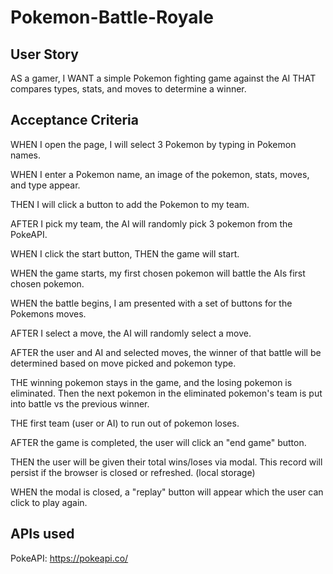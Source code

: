 # Pokemon-Battle-Royale

## User Story

AS a gamer, I WANT a simple Pokemon fighting game against the AI
THAT compares types, stats, and moves to determine a winner.

## Acceptance Criteria

WHEN I open the page, I will select 3 Pokemon by typing in Pokemon names.

WHEN I enter a Pokemon name, an image of the pokemon, stats, moves, and type appear.

THEN I will click a button to add the Pokemon to my team.

AFTER I pick my team, the AI will randomly pick 3 pokemon from the PokeAPI.

WHEN I click the start button, THEN the game will start.

WHEN the game starts, my first chosen pokemon will battle the AIs first chosen 
pokemon. 

WHEN the battle begins, I am presented with a set of buttons for the Pokemons moves.

AFTER I select a move, the AI will randomly select a move.

AFTER the user and AI and selected moves, the winner of that battle will be determined based on move picked and pokemon type.

THE winning pokemon stays in the game, and the losing pokemon is eliminated. Then the next pokemon in the eliminated pokemon's team is put into battle vs the previous winner.

THE first team (user or AI) to run out of pokemon loses.

AFTER the game is completed, the user will click an "end game" button. 

THEN the user will be given their total wins/loses via modal. This record will persist if the browser is closed or refreshed. (local storage)

WHEN the modal is closed, a "replay" button will appear which the user can click to play again.

## APIs used

PokeAPI: https://pokeapi.co/
 
